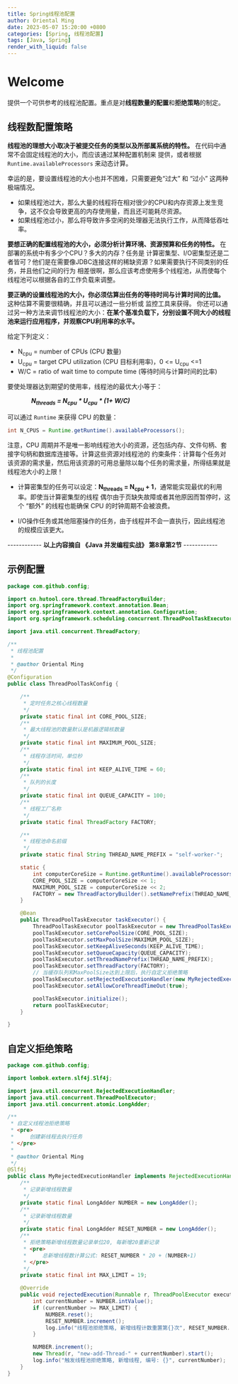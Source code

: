 ```yaml
---
title: Spring线程池配置
author: Oriental Ming
date: 2023-05-07 15:20:00 +0800
categories: [Spring, 线程池配置]
tags: [Java, Spring]
render_with_liquid: false
---
```


# Welcome

提供一个可供参考的线程池配置。重点是对**线程数量的配置**和**拒绝策略**的制定。

## 线程数配置策略

**线程池的理想大小取决于被提交任务的类型以及所部属系统的特性。** 在代码中通常不会固定线程池的大小，而应该通过某种配置机制来
提供，或者根据 `Runtime.availableProcessors` 来动态计算。

幸运的是，要设置线程池的大小也并不困难，只需要避免“过大” 和 “过小” 这两种极端情况。

+ 如果线程池过大，那么大量的线程将在相对很少的CPU和内存资源上发生竞争，这不仅会导致更高的内存使用量，而且还可能耗尽资源。
+ 如果线程池过小，那么将导致许多空闲的处理器无法执行工作，从而降低吞吐率。

**要想正确的配置线程池的大小，必须分析计算环境、资源预算和任务的特性。** 在部署的系统中有多少个CPU？多大的内存？任务是
计算密集型、I/O密集型还是二者皆可？他们是在需要像JDBC连接这样的稀缺资源？如果需要执行不同类别的任务，并且他们之间的行为
相差很啊，那么应该考虑使用多个线程池，从而使每个线程池可以根据各自的工作负载来调整。

**要正确的设置线程池的大小，你必须估算出任务的等待时间与计算时间的比值。** 这种估算不需要很精确，并且可以通过一些分析或
监控工具来获得。
你还可以通过另一种方法来调节线程池的大小：**在某个基准负载下，分别设置不同大小的线程池来运行应用程序，并观察CPU利用率的水平。**

给定下列定义：

+ N<sub>cpu</sub> = number of CPUs (CPU 数量)
+ U<sub>cpu</sub> = target CPU utilization (CPU 目标利用率)，0 <= U<sub>cpu</sub> <=1
+ W/C = ratio of wait time to compute time (等待时间与计算时间的比率)

要使处理器达到期望的使用率，线程池的最优大小等于：

&emsp; &emsp; &emsp;  ***N<sub>threads</sub> = N<sub>cpu</sub> \* U<sub>cpu</sub> \* (1+ W/C)***

可以通过 `Runtime` 来获得 CPU 的数量：

```java
int N_CPUS = Runtime.getRuntime().availableProcessors();
```

注意，CPU 周期并不是唯一影响线程池大小的资源，还包括内存、文件句柄、套接字句柄和数据库连接等。计算这些资源对线程池的
约束条件：计算每个任务对该资源的需求量，然后用该资源的可用总量除以每个任务的需求量，所得结果就是线程池大小的上限！

+ 计算密集型的任务可以设定：**N<sub>threads</sub> = N<sub>cpu</sub> + 1**，通常能实现最优的利用率。即使当计算密集型的线程
  偶尔由于页缺失故障或者其他原因而暂停时，这个 “额外” 的线程也能确保 CPU 的时钟周期不会被浪费。

+ I/O操作任务或其他阻塞操作的任务，由于线程并不会一直执行，因此线程池的规模应该更大。

------------ **以上内容摘自 《Java 并发编程实战》 第8章第2节**  ------------

## 示例配置

```java
package com.github.config;

import cn.hutool.core.thread.ThreadFactoryBuilder;
import org.springframework.context.annotation.Bean;
import org.springframework.context.annotation.Configuration;
import org.springframework.scheduling.concurrent.ThreadPoolTaskExecutor;

import java.util.concurrent.ThreadFactory;

/**
 * 线程池配置
 *
 * @author Oriental Ming
 */
@Configuration
public class ThreadPoolTaskConfig {

    /**
     * 定时任务之核心线程数量
     */
    private static final int CORE_POOL_SIZE;
    /**
     * 最大线程池的数量默认是机器逻辑核数量
     */
    private static final int MAXIMUM_POOL_SIZE;
    /**
     * 线程存活时间，单位秒
     */
    private static final int KEEP_ALIVE_TIME = 60;
    /**
     * 队列的长度
     */
    private static final int QUEUE_CAPACITY = 100;
    /**
     * 线程工厂名称
     */
    private static final ThreadFactory FACTORY;

    /**
     * 线程池命名前缀
     */
    private static final String THREAD_NAME_PREFIX = "self-worker-";

    static {
        int computerCoreSize = Runtime.getRuntime().availableProcessors();
        CORE_POOL_SIZE = computerCoreSize << 1;
        MAXIMUM_POOL_SIZE = computerCoreSize << 2;
        FACTORY = new ThreadFactoryBuilder().setNamePrefix(THREAD_NAME_PREFIX).setDaemon(true).build();
    }

    @Bean
    public ThreadPoolTaskExecutor taskExecutor() {
        ThreadPoolTaskExecutor poolTaskExecutor = new ThreadPoolTaskExecutor();
        poolTaskExecutor.setCorePoolSize(CORE_POOL_SIZE);
        poolTaskExecutor.setMaxPoolSize(MAXIMUM_POOL_SIZE);
        poolTaskExecutor.setKeepAliveSeconds(KEEP_ALIVE_TIME);
        poolTaskExecutor.setQueueCapacity(QUEUE_CAPACITY);
        poolTaskExecutor.setThreadNamePrefix(THREAD_NAME_PREFIX);
        poolTaskExecutor.setThreadFactory(FACTORY);
        // 当缓存队列和MaxPoolSize达到上限后，执行自定义拒绝策略
        poolTaskExecutor.setRejectedExecutionHandler(new MyRejectedExecutionHandler());
        poolTaskExecutor.setAllowCoreThreadTimeOut(true);

        poolTaskExecutor.initialize();
        return poolTaskExecutor;
    }

}
```

## 自定义拒绝策略

```java
package com.github.config;

import lombok.extern.slf4j.Slf4j;

import java.util.concurrent.RejectedExecutionHandler;
import java.util.concurrent.ThreadPoolExecutor;
import java.util.concurrent.atomic.LongAdder;

/**
 * 自定义线程池拒绝策略
 * <pre>
 *     创建新线程去执行任务
 * </pre>
 *
 * @author Oriental Ming
 */
@Slf4j
public class MyRejectedExecutionHandler implements RejectedExecutionHandler {
    /**
     * 记录新增线程数量
     */
    private static final LongAdder NUMBER = new LongAdder();
    /**
     * 记录新增线程数量
     */
    private static final LongAdder RESET_NUMBER = new LongAdder();
    /**
     * 拒绝策略新增线程数量记录单位20, 每新增20重新记录
     * <pre>
     *     总新增线程数计算公式: RESET_NUMBER * 20 + (NUMBER+1)
     * </pre>
     */
    private static final int MAX_LIMIT = 19;

    @Override
    public void rejectedExecution(Runnable r, ThreadPoolExecutor executor) {
        int currentNumber = NUMBER.intValue();
        if (currentNumber >= MAX_LIMIT) {
            NUMBER.reset();
            RESET_NUMBER.increment();
            log.info("线程池拒绝策略, 新增线程计数重置第{}次", RESET_NUMBER.intValue());
        }

        NUMBER.increment();
        new Thread(r, "new-add-Thread-" + currentNumber).start();
        log.info("触发线程池拒绝策略, 新增线程, 编号: {}", currentNumber);
    }
}

```
